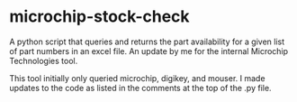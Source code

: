 # microchip-stock-check
A python script that queries and returns the part availability for a given list of part numbers in an excel file. An update by me for the internal Microchip Technologies tool. 

This tool initially only queried microchip, digikey, and mouser. I made updates to the code as listed in the comments at the top of the .py file.

